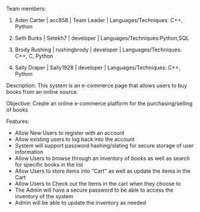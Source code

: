 Team members:

  1. Aden Carter | acc858 | Team Leader | Languages/Techniques: C++, Python
  
  2. Seth Burks | Setekh7 | developer | Languages/Techniques:Python,SQL
  
  3. Brody Rushing | rushingbrody | developer | Languages/Techniques: C++, C, Python
  
  4. Sally Draper | Sally1928 | developer | Languages/Techniques: C++, Python


Description: This system is an e-commerce page that allows users to buy books from an online source.

Objective: Create an online e-commerce platform for the purchasing/selling of books

Features:
 - Allow New Users to register with an account
 - Allow existing users to log back into the account
 - System will support password hashing/slating for secure storage of user information
 - Allow Users to browse through an inventory of books as well as search for specific books in the list
 - Allow Users to store items into "Cart" as well as update the items in the Cart
 - Allow Users to Check out the items in the cart when they choose to
 - The Admin will have a secure password to be able to access the inventory of the system
 - Admin will be able to update the inventory as needed
 
